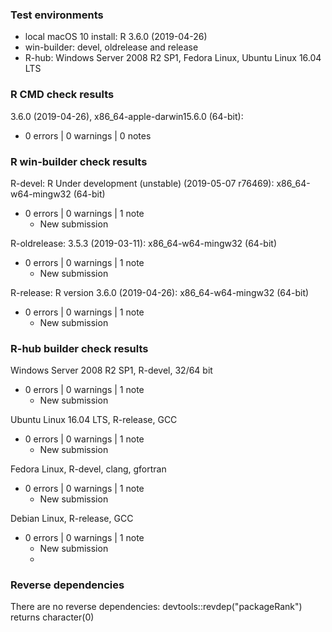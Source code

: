 ### Test environments

* local macOS 10 install: R 3.6.0 (2019-04-26)
* win-builder: devel, oldrelease and release
* R-hub: Windows Server 2008 R2 SP1, Fedora Linux, Ubuntu Linux 16.04 LTS


### R CMD check results

3.6.0 (2019-04-26), x86_64-apple-darwin15.6.0 (64-bit):
* 0 errors | 0 warnings | 0 notes


### R win-builder check results

R-devel: R Under development (unstable) (2019-05-07 r76469): x86_64-w64-mingw32 (64-bit)
* 0 errors | 0 warnings | 1 note
  - New submission

R-oldrelease: 3.5.3 (2019-03-11): x86_64-w64-mingw32 (64-bit)
* 0 errors | 0 warnings | 1 note
  - New submission

R-release: R version 3.6.0 (2019-04-26): x86_64-w64-mingw32 (64-bit)
* 0 errors | 0 warnings | 1 note
  - New submission


### R-hub builder check results

Windows Server 2008 R2 SP1, R-devel, 32/64 bit
* 0 errors | 0 warnings | 1 note
  - New submission

Ubuntu Linux 16.04 LTS, R-release, GCC
* 0 errors | 0 warnings | 1 note
  - New submission

Fedora Linux, R-devel, clang, gfortran
* 0 errors | 0 warnings | 1 note
  - New submission

Debian Linux, R-release, GCC
* 0 errors | 0 warnings | 1 note
  - New submission
  -

### Reverse dependencies

There are no reverse dependencies:
  devtools::revdep("packageRank") returns character(0)
